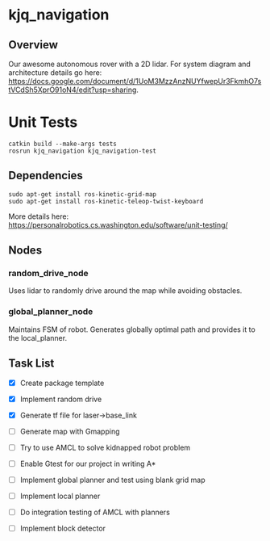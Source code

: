 # kjq_navigation

## Overview

Our awesome autonomous rover with a 2D lidar. For system diagram and architecture details go here: https://docs.google.com/document/d/1UoM3MzzAnzNUYfwepUr3FkmhO7stVCdSh5XprO91oN4/edit?usp=sharing. 



# Unit Tests
```
catkin build --make-args tests
rosrun kjq_navigation kjq_navigation-test 
```



## Dependencies


``` 
sudo apt-get install ros-kinetic-grid-map
sudo apt-get install ros-kinetic-teleop-twist-keyboard

```
More details here:
https://personalrobotics.cs.washington.edu/software/unit-testing/


## Nodes

### random_drive_node

Uses lidar to randomly drive around the map while avoiding obstacles.

### global_planner_node

Maintains FSM of robot. Generates globally optimal path and provides it to the local_planner.

## Task List
- [x] Create package template
- [x] Implement random drive
- [x] Generate tf file for laser->base_link
- [ ] Generate map with Gmapping
- [ ] Try to use AMCL to solve kidnapped robot problem
- [ ] Enable Gtest for our project in writing A*
- [ ] Implement global planner and test using blank grid map 
- [ ] Implement local planner
- [ ] Do integration testing of AMCL with planners
- [ ] Implement block detector








